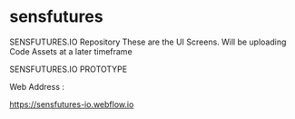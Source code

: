 # sensfutures
SENSFUTURES.IO Repository
These are the UI Screens. Will be uploading Code Assets at a later timeframe


SENSFUTURES.IO  PROTOTYPE 

Web Address :


https://sensfutures-io.webflow.io
